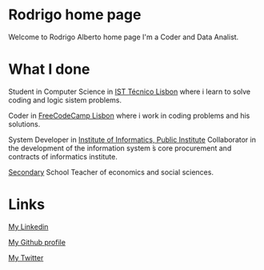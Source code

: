 

# Rodrigo home page

Welcome to Rodrigo Alberto home page
I'm a Coder and Data Analist.

# What I done

Student in Computer Science in [IST Técnico Lisbon](https://tecnico.ulisboa.pt/en/) where i learn to solve coding and logic sistem problems.

Coder in [FreeCodeCamp Lisbon](https://www.freecodecamplisbon.org/) where i work in coding problems and his solutions.

System Developer in [Institute of Informatics, Public Institute](http://www.seg-social.pt/ii-ip-instituto-de-informatica-ip)
Collaborator in the development of the information system ́s core procurement and contracts of informatics institute.

[Secondary](https://www.dgae.mec.pt/) School Teacher of economics and social sciences.

# Links

[My Linkedin](https://www.linkedin.com/in/rodalbert/)

[My Github profile](https://github.com/rodalbert)

[My Twitter](https://twitter.com/rodrigogalbert)



